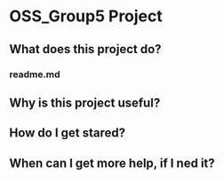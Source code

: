  # OSS_Group5 Project

## What does this project do?
### readme.md
## Why is this project useful?
### 
## How do I get stared?
### 
## When can I get more help, if I ned it?
### 
